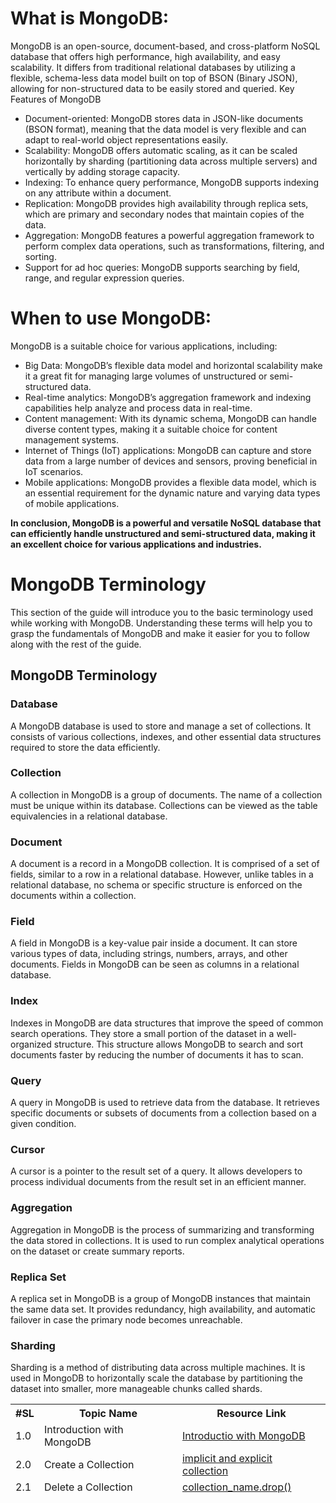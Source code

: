 <div>
<h1>What is MongoDB: </h1>

<p>MongoDB is an open-source, document-based, and cross-platform NoSQL database that offers high performance, high availability, and easy scalability. It differs from traditional relational databases by utilizing a flexible, schema-less data model built on top of BSON (Binary JSON), allowing for non-structured data to be easily stored and queried.
Key Features of MongoDB</p>

<ul>
        <li>Document-oriented: MongoDB stores data in JSON-like documents (BSON format), meaning that the data model is very flexible and can adapt to real-world object representations easily.</li>
        <li> Scalability: MongoDB offers automatic scaling, as it can be scaled horizontally by sharding (partitioning data across multiple servers) and vertically by adding storage capacity.</li>
        <li>Indexing: To enhance query performance, MongoDB supports indexing on any attribute within a document.</li>
        <li>Replication: MongoDB provides high availability through replica sets, which are primary and secondary nodes that maintain copies of the data.</li>
        <li> Aggregation: MongoDB features a powerful aggregation framework to perform complex data operations, such as transformations, filtering, and sorting.</li>
        <li> Support for ad hoc queries: MongoDB supports searching by field, range, and regular expression queries.
    </li>
    </ul>
</div>
       
<div>
    <h1>When to use MongoDB: </h1>
    <p> MongoDB is a suitable choice for various applications, including:</p>

   <ul>
            <li>Big Data: MongoDB’s flexible data model and horizontal scalability make it a great fit for managing large volumes of unstructured or semi-structured data.</li>
            <li>Real-time analytics: MongoDB’s aggregation framework and indexing capabilities help analyze and process data in real-time.</li>
            <li> Content management: With its dynamic schema, MongoDB can handle diverse content types, making it a suitable choice for content management systems.</li>
            <li>Internet of Things (IoT) applications: MongoDB can capture and store data from a large number of devices and sensors, proving beneficial in IoT scenarios. </li>
            <li>Mobile applications: MongoDB provides a flexible data model, which is an essential requirement for the dynamic nature and varying data types of mobile applications. </li>
    </ul>
</div>


<b>In conclusion, MongoDB is a powerful and versatile NoSQL database that can efficiently handle unstructured and semi-structured data, making it an excellent choice for various applications and industries.</b>

<div>
<h1>MongoDB Terminology</h1>
    <p>This section of the guide will introduce you to the basic terminology used while working with MongoDB. Understanding these terms will help you to grasp the fundamentals of MongoDB and make it easier for you to follow along with the rest of the guide.</p>
    
<h2>MongoDB Terminology</h2>
    
<h3>Database</h3>
    <p>A MongoDB database is used to store and manage a set of collections. It consists of various collections, indexes, and other essential data structures required to store the data efficiently.</p>
    
<h3>Collection</h3>
    <p>A collection in MongoDB is a group of documents. The name of a collection must be unique within its database. Collections can be viewed as the table equivalencies in a relational database.</p>
    
<h3>Document</h3>
    <p>A document is a record in a MongoDB collection. It is comprised of a set of fields, similar to a row in a relational database. However, unlike tables in a relational database, no schema or specific structure is enforced on the documents within a collection.</p>
    
 <h3>Field</h3>
    <p>A field in MongoDB is a key-value pair inside a document. It can store various types of data, including strings, numbers, arrays, and other documents. Fields in MongoDB can be seen as columns in a relational database.</p>
    
<h3>Index</h3>
    <p>Indexes in MongoDB are data structures that improve the speed of common search operations. They store a small portion of the dataset in a well-organized structure. This structure allows MongoDB to search and sort documents faster by reducing the number of documents it has to scan.</p>
    
<h3>Query</h3>
    <p>A query in MongoDB is used to retrieve data from the database. It retrieves specific documents or subsets of documents from a collection based on a given condition.</p>
    
<h3>Cursor</h3>
    <p>A cursor is a pointer to the result set of a query. It allows developers to process individual documents from the result set in an efficient manner.</p>
    
<h3>Aggregation</h3>
    <p>Aggregation in MongoDB is the process of summarizing and transforming the data stored in collections. It is used to run complex analytical operations on the dataset or create summary reports.</p>
    
<h3>Replica Set</h3>
    <p>A replica set in MongoDB is a group of MongoDB instances that maintain the same data set. It provides redundancy, high availability, and automatic failover in case the primary node becomes unreachable.</p>
    
<h3>Sharding</h3>
    <p>Sharding is a method of distributing data across multiple machines. It is used in MongoDB to horizontally scale the database by partitioning the dataset into smaller, more manageable chunks called shards.
</p>

</div>

<div>
<table>
<thead>
<tr><th>#SL</th>
<th>Topic Name</th>
<th>Resource Link</th>
</tr>
<tr>
<td>1.0</td><td>Introduction with MongoDB</td><td><a href="https://github.com/MohammadRuhulAmin/mongodb_tutorial/tree/main">Introductio with MongoDB</a></td>
</tr>
<tr>
<td>2.0</td><td>Create a Collection </td><td><a href="https://github.com/MohammadRuhulAmin/mongodb_tutorial/tree/main/create_collections">implicit and explicit collection</a></td>
</tr>
<tr>
<td>2.1</td><td>Delete a Collection </td><td><a href="https://github.com/MohammadRuhulAmin/mongodb_tutorial/blob/main/drop_collections/dc.js"> collection_name.drop()</a></td>
</tr>

</thead>
</table>
</div>